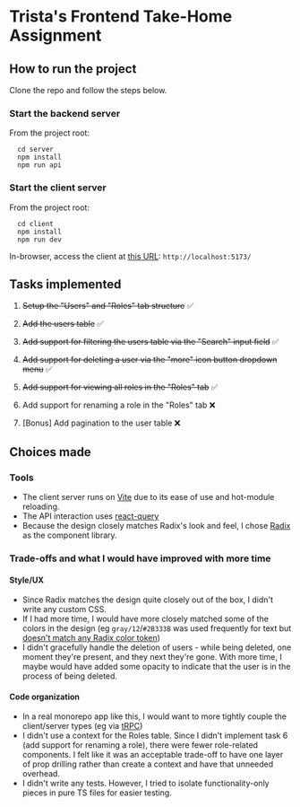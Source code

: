 # Trista's Frontend Take-Home Assignment

## How to run the project

Clone the repo and follow the steps below.

### Start the backend server

From the project root:
```
  cd server
  npm install
  npm run api
  ```

### Start the client server

From the project root:
```
  cd client
  npm install
  npm run dev
```

In-browser, access the client at [this URL](http://localhost:5173/): ```http://localhost:5173/```

## Tasks implemented

1. ~~Setup the "Users" and "Roles" tab structure~~ ✅

2. ~~Add the users table~~ ✅

3. ~~Add support for filtering the users table via the "Search" input field~~ ✅

4. ~~Add support for deleting a user via the "more" icon button dropdown menu~~ ✅

5. ~~Add support for viewing all roles in the "Roles" tab~~ ✅

6. Add support for renaming a role in the "Roles" tab ❌

7. [Bonus] Add pagination to the user table ❌

## Choices made

### Tools

- The client server runs on [Vite](https://vite.dev/) due to its ease of use and hot-module reloading.
- The API interaction uses [react-query](https://tanstack.com/query/latest/docs/framework/react/overview)
- Because the design closely matches Radix's look and feel, I chose [Radix](https://www.radix-ui.com/) as the component library.

### Trade-offs and what I would have improved with more time

#### Style/UX

- Since Radix matches the design quite closely out of the box, I didn't write any custom CSS.
- If I had more time, I would have more closely matched some of the colors in the design (eg `gray/12`/`#2B333B` was used frequently for text but [doesn't match any Radix color token](https://github.com/search?q=repo%3Aradix-ui%2Fthemes%20path%3A%2F%5Epackages%5C%2Fradix-ui-themes%5C%2Fsrc%5C%2Fstyles%5C%2Ftokens%5C%2Fcolors%5C%2F%2F%20%232B333B&type=code))
- I didn't gracefully handle the deletion of users - while being deleted, one moment they're present, and they next they're gone. With more time, I maybe would have added some opacity to indicate that the user is in the process of being deleted.

#### Code organization

- In a real monorepo app like this, I would want to more tightly couple the client/server types (eg via [tRPC](https://trpc.io/))
- I didn't use a context for the Roles table. Since I didn't implement task 6 (add support for renaming a role), there were fewer role-related components. I felt like it was an acceptable trade-off to have one layer of prop drilling rather than create a context and have that unneeded overhead.
- I didn't write any tests. However, I tried to isolate functionality-only pieces in pure TS files for easier testing. 
